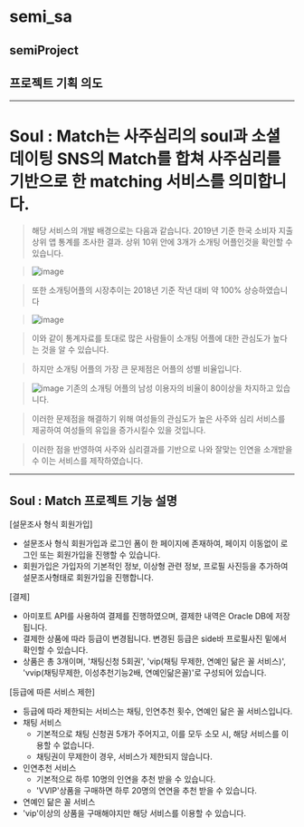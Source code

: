# semi_sa
semiProject
--------------------
## 프로젝트 기획 의도
-------------------
# Soul : Match는 사주심리의 soul과 소셜 데이팅 SNS의 Match를 합쳐 사주심리를 기반으로 한 matching 서비스를 의미합니다.

>해당 서비스의 개발 배경으로는 다음과 같습니다. 
>2019년 기준 한국 소비자 지출 상위 앱 통계를 조사한 결과. 상위 10위 안에 3개가 소개팅 어플인것을 확인할 수 있습니다.

>![image](https://user-images.githubusercontent.com/45928290/95008010-df64af00-0650-11eb-9f77-d52716132377.png)

>또한 소개팅어플의 시장추이는 2018년 기준 작년 대비 약 100% 상승하였습니다

>![image](https://user-images.githubusercontent.com/45928290/95007997-b9d7a580-0650-11eb-9d79-322d67cfed87.png)


>이와 같이 통계자료를 토대로 많은 사람들이 소개팅 어플에 대한 관심도가 높다는 것을 알 수 있습니다.

>하지만 소개팅 어플의 가장 큰 문제점은 어플의 성별 비율입니다.

>![image](https://user-images.githubusercontent.com/45928290/95008051-3074a300-0651-11eb-92b6-1308101246e3.png)
>기존의 소개팅 어플의 남성 이용자의 비율이 80이상을 차지하고 있습니다.

>이러한 문제점을 해결하기 위해 여성들의 관심도가 높은 사주와 심리 서비스를 제공하여 여성들의 유입을 증가시킬수 있을 것입니다.

>이러한 점을 반영하여 사주와 심리결과를 기반으로 나와 잘맞는 인연을 소개받을 수 이는 서비스를 제작하였습니다.


---------------------
## Soul : Match 프로젝트 기능 설명
[설문조사 형식 회원가입]
+ 설문조사 형식 회원가입과 로그인 폼이 한 페이지에 존재하여, 페이지 이동없이 로그인 또는 회원가입을 진행할 수 있습니다.
+ 회원가입은 가입자의 기본적인 정보, 이상형 관련 정보, 프로필 사진등을 추가하여 설문조사형태로 회원가입을 진행합니다.

[결제]
+ 아미포트 API를 사용하여 결제를 진행하였으며, 결제한 내역은 Oracle DB에 저장됩니다.
+ 결제한 상품에 따라 등급이 변경됩니다. 변경된 등급은 side바 프로필사진 밑에서 확인할 수 있습니다.
+ 상품은 총 3개이며, '채팅신청 5회권', 'vip(채팅 무제한, 연예인 닮은 꼴 서비스)', 'vvip(채팅무제한, 이성추천기능2배, 연예인닮은꼴)'로 구성되어 있습니다.


[등급에 따른 서비스 제한]
+ 등급에 따라 제한되는 서비스는 채팅, 인연추천 횟수, 연예인 닮은 꼴 서비스입니다.
+ 채팅 서비스
  + 기본적으로 채팅 신청권 5개가 주어지고, 이를 모두 소모 시, 해당 서비스를 이용할 수 없습니다.
  + 채팅권이 무제한이 경우, 서비스가 제한되지 않습니다.
+ 인연추천 서비스
  + 기본적으로 하루 10명의 인연을 추천 받을 수 있습니다.
  + 'VVIP'상품을 구매하면 하루 20명의 연연을 추천 받을 수 있습니다.
 + 연예인 닮은 꼴 서비스
  + 'vip'이상의 상품을 구매해야지만 해당 서비스를 이용할 수 있습니다.
  
  






